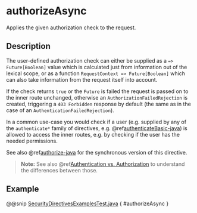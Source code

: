 <a id="authorizeasync-java"></a>
# authorizeAsync

Applies the given authorization check to the request.

## Description

The user-defined authorization check can either be supplied as a `=> Future[Boolean]` value which is calculated
just from information out of the lexical scope, or as a function `RequestContext => Future[Boolean]` which can also
take information from the request itself into account.

If the check returns `true` or the `Future` is failed the request is passed on to the inner route unchanged,
otherwise an `AuthorizationFailedRejection` is created, triggering a `403 Forbidden` response by default
(the same as in the case of an `AuthenticationFailedRejection`).

In a common use-case you would check if a user (e.g. supplied by any of the `authenticate*` family of directives,
e.g. @ref[authenticateBasic-java](authenticateBasic.md#authenticatebasic-java)) is allowed to access the inner routes, e.g. by checking if the user has the needed permissions.

See also @ref[authorize-java](authorize.md#authorize-java) for the synchronous version of this directive.

> **Note:**
See also @ref[Authentication vs. Authorization](index.md#authentication-vs-authorization-java) to understand the differences between those.

## Example

@@snip [SecurityDirectivesExamplesTest.java](../../../../../../../test/java/docs/http/javadsl/server/directives/SecurityDirectivesExamplesTest.java) { #authorizeAsync }